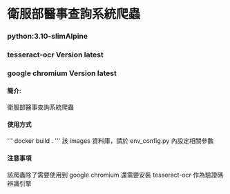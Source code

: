 # 衛服部醫事查詢系統爬蟲
### python:3.10-slimAlpine
### tesseract-ocr Version latest
### google chromium Version latest

#### 簡介:
衛服部醫事查詢系統爬蟲

#### 使用方式
''' docker build . '''
該 images 資料庫，請於 env_config.py 內設定相關參數

#### 注意事項
該爬蟲除了需要使用到 google chromium 還需要安裝 tesseract-ocr 作為驗證碼辨識引擎